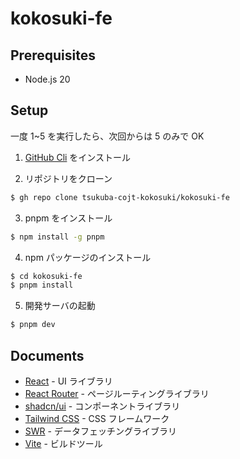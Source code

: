 # kokosuki-fe

## Prerequisites

- Node.js 20

## Setup

一度 1~5 を実行したら、次回からは 5 のみで OK

1. [GitHub Cli](https://github.com/cli/cli) をインストール

2. リポジトリをクローン

```bash
$ gh repo clone tsukuba-cojt-kokosuki/kokosuki-fe
```

3. pnpm をインストール

```bash
$ npm install -g pnpm
```

4. npm パッケージのインストール

```bash
$ cd kokosuki-fe
$ pnpm install
```

5. 開発サーバの起動

```bash
$ pnpm dev
```

## Documents

- [React](https://ja.react.dev/reference/react) - UI ライブラリ
- [React Router](https://reactrouter.com/en/main/) - ページルーティングライブラリ
- [shadcn/ui](https://ui.shadcn.com/docs/) - コンポーネントライブラリ
- [Tailwind CSS](https://tailwindcss.com/docs/installation) - CSS フレームワーク
- [SWR](https://swr.vercel.app/) - データフェッチングライブラリ
- [Vite](https://vitejs.dev/guide/) - ビルドツール
